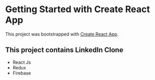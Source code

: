 # Getting Started with Create React App

This project was bootstrapped with [Create React App](https://github.com/facebook/create-react-app).

## This project contains LinkedIn Clone

- React Js 
- Redux
- Firebase

